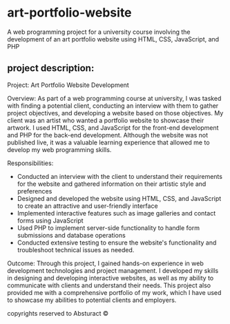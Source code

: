 # art-portfolio-website
A web programming project for a university course involving the development of an art portfolio website using HTML, CSS, JavaScript, and PHP

## project description:
Project: Art Portfolio Website Development

Overview: As part of a web programming course at university, I was tasked with finding a potential client, conducting an interview with them to gather project objectives, and developing a website based on those objectives. My client was an artist who wanted a portfolio website to showcase their artwork. I used HTML, CSS, and JavaScript for the front-end development and PHP for the back-end development. Although the website was not published live, it was a valuable learning experience that allowed me to develop my web programming skills.

Responsibilities:

- Conducted an interview with the client to understand their requirements for the website and gathered information on their artistic style and preferences
- Designed and developed the website using HTML, CSS, and JavaScript to create an attractive and user-friendly interface
- Implemented interactive features such as image galleries and contact forms using JavaScript
- Used PHP to implement server-side functionality to handle form submissions and database operations
- Conducted extensive testing to ensure the website's functionality and troubleshoot technical issues as needed.

Outcome: Through this project, I gained hands-on experience in web development technologies and project management. I developed my skills in designing and developing interactive websites, as well as my ability to communicate with clients and understand their needs. This project also provided me with a comprehensive portfolio of my work, which I have used to showcase my abilities to potential clients and employers.

copyrights reserved to Absturact ©
